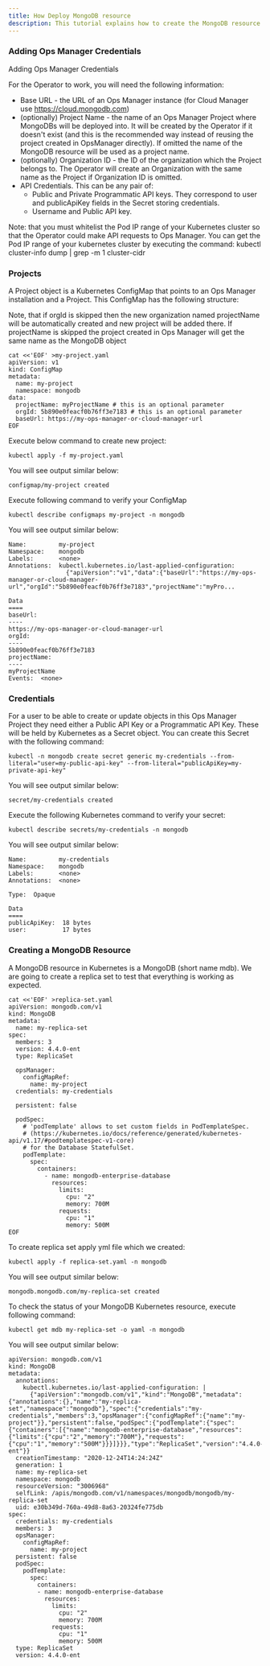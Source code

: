 ```yaml
---
title: How Deploy MongoDB resource
description: This tutorial explains how to create the MongoDB resource. Follow the next section on how to work with Ops Manager resource.
---
```

### Adding Ops Manager Credentials

Adding Ops Manager Credentials

For the Operator to work, you will need the following information:

- Base URL - the URL of an Ops Manager instance (for Cloud Manager use https://cloud.mongodb.com)
- (optionally) Project Name - the name of an Ops Manager Project where MongoDBs will be deployed into. It will be created by the Operator if it doesn't exist (and this is the recommended way instead of reusing the project created in OpsManager directly). If omitted the name of the MongoDB resource will be used as a project name.
- (optionally) Organization ID - the ID of the organization which the Project belongs to. The Operator will create an Organization with the same name as the Project if Organization ID is omitted.
- API Credentials. This can be any pair of:
    - Public and Private Programmatic API keys. They correspond to user and publicApiKey fields in the Secret storing credentials. 
    - Username and Public API key. 

Note: that you must whitelist the Pod IP range of your Kubernetes cluster so that the Operator could make API requests to Ops Manager. You can get the Pod IP range of your kubernetes cluster by executing the command: kubectl cluster-info dump | grep -m 1 cluster-cidr

### Projects

A Project object is a Kubernetes ConfigMap that points to an Ops Manager installation and a Project. 
This ConfigMap has the following structure:

Note, that if orgId is skipped then the new organization named projectName will be automatically created and new project will be added there. If projectName is skipped the project created in Ops Manager will get the same name as the MongoDB object

```execute
cat <<'EOF' >my-project.yaml
apiVersion: v1
kind: ConfigMap
metadata:
  name: my-project
  namespace: mongodb
data:
  projectName: myProjectName # this is an optional parameter
  orgId: 5b890e0feacf0b76ff3e7183 # this is an optional parameter
  baseUrl: https://my-ops-manager-or-cloud-manager-url
EOF
```

Execute below command to create new project:

```execute
kubectl apply -f my-project.yaml
```

You will see output similar below:

```
configmap/my-project created
```

Execute following command to verify your ConfigMap

```execute
kubectl describe configmaps my-project -n mongodb
```

You will see output similar below:

```
Name:         my-project
Namespace:    mongodb
Labels:       <none>
Annotations:  kubectl.kubernetes.io/last-applied-configuration:
                {"apiVersion":"v1","data":{"baseUrl":"https://my-ops-manager-or-cloud-manager-url","orgId":"5b890e0feacf0b76ff3e7183","projectName":"myPro...

Data
====
baseUrl:
----
https://my-ops-manager-or-cloud-manager-url
orgId:
----
5b890e0feacf0b76ff3e7183
projectName:
----
myProjectName
Events:  <none>
```

### Credentials

For a user to be able to create or update objects in this Ops Manager Project they need either a Public API Key or a Programmatic API Key. These will be held by Kubernetes as a Secret object. You can create this Secret with the following command:

```execute
kubectl -n mongodb create secret generic my-credentials --from-literal="user=my-public-api-key" --from-literal="publicApiKey=my-private-api-key"
```

You will see output similar below:

```
secret/my-credentials created
```

Execute the following Kubernetes command to verify your secret:

```execute
kubectl describe secrets/my-credentials -n mongodb
```

You will see output similar below:

```
Name:         my-credentials
Namespace:    mongodb
Labels:       <none>
Annotations:  <none>

Type:  Opaque

Data
====
publicApiKey:  18 bytes
user:          17 bytes
```


### Creating a MongoDB Resource

A MongoDB resource in Kubernetes is a MongoDB (short name mdb). We are going to create a replica set to test that everything is working as expected. 

```execute
cat <<'EOF' >replica-set.yaml
apiVersion: mongodb.com/v1
kind: MongoDB
metadata:
  name: my-replica-set
spec:
  members: 3
  version: 4.4.0-ent
  type: ReplicaSet

  opsManager:
    configMapRef:
      name: my-project
  credentials: my-credentials

  persistent: false

  podSpec:
    # 'podTemplate' allows to set custom fields in PodTemplateSpec.
    # (https://kubernetes.io/docs/reference/generated/kubernetes-api/v1.17/#podtemplatespec-v1-core)
    # for the Database StatefulSet.
    podTemplate:
      spec:
        containers:
          - name: mongodb-enterprise-database
            resources:
              limits:
                cpu: "2"
                memory: 700M
              requests:
                cpu: "1"
                memory: 500M
EOF
```

To create replica set apply yml file which we created:

```execute
kubectl apply -f replica-set.yaml -n mongodb
```

You will see output similar below:

```
mongodb.mongodb.com/my-replica-set created
```

To check the status of your MongoDB Kubernetes resource, execute following command:

```execute
kubectl get mdb my-replica-set -o yaml -n mongodb
```

You will see output similar below:

```
apiVersion: mongodb.com/v1
kind: MongoDB
metadata:
  annotations:
    kubectl.kubernetes.io/last-applied-configuration: |
      {"apiVersion":"mongodb.com/v1","kind":"MongoDB","metadata":{"annotations":{},"name":"my-replica-set","namespace":"mongodb"},"spec":{"credentials":"my-credentials","members":3,"opsManager":{"configMapRef":{"name":"my-project"}},"persistent":false,"podSpec":{"podTemplate":{"spec":{"containers":[{"name":"mongodb-enterprise-database","resources":{"limits":{"cpu":"2","memory":"700M"},"requests":{"cpu":"1","memory":"500M"}}}]}}},"type":"ReplicaSet","version":"4.4.0-ent"}}
  creationTimestamp: "2020-12-24T14:24:24Z"
  generation: 1
  name: my-replica-set
  namespace: mongodb
  resourceVersion: "3006968"
  selfLink: /apis/mongodb.com/v1/namespaces/mongodb/mongodb/my-replica-set
  uid: e30b349d-760a-49d8-8a63-20324fe775db
spec:
  credentials: my-credentials
  members: 3
  opsManager:
    configMapRef:
      name: my-project
  persistent: false
  podSpec:
    podTemplate:
      spec:
        containers:
        - name: mongodb-enterprise-database
          resources:
            limits:
              cpu: "2"
              memory: 700M
            requests:
              cpu: "1"
              memory: 500M
  type: ReplicaSet
  version: 4.4.0-ent
```


